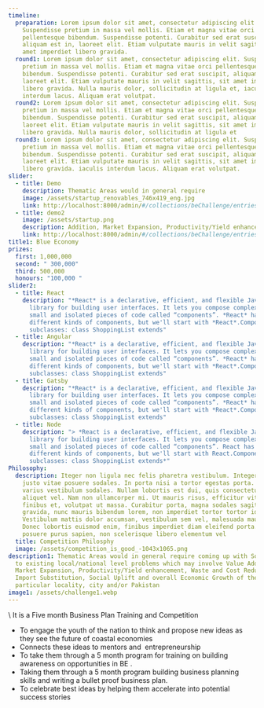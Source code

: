 ```yaml
---
timeline:
  preparation: Lorem ipsum dolor sit amet, consectetur adipiscing elit.
    Suspendisse pretium in massa vel mollis. Etiam et magna vitae orci
    pellentesque bibendum. Suspendisse potenti. Curabitur sed erat suscipit,
    aliquam est in, laoreet elit. Etiam vulputate mauris in velit sagittis, sit
    amet imperdiet libero gravida.
  round1: Lorem ipsum dolor sit amet, consectetur adipiscing elit. Suspendisse
    pretium in massa vel mollis. Etiam et magna vitae orci pellentesque
    bibendum. Suspendisse potenti. Curabitur sed erat suscipit, aliquam est in,
    laoreet elit. Etiam vulputate mauris in velit sagittis, sit amet imperdiet
    libero gravida. Nulla mauris dolor, sollicitudin at ligula et, iaculis
    interdum lacus. Aliquam erat volutpat.
  round2: Lorem ipsum dolor sit amet, consectetur adipiscing elit. Suspendisse
    pretium in massa vel mollis. Etiam et magna vitae orci pellentesque
    bibendum. Suspendisse potenti. Curabitur sed erat suscipit, aliquam est in,
    laoreet elit. Etiam vulputate mauris in velit sagittis, sit amet imperdiet
    libero gravida. Nulla mauris dolor, sollicitudin at ligula et
  round3: Lorem ipsum dolor sit amet, consectetur adipiscing elit. Suspendisse
    pretium in massa vel mollis. Etiam et magna vitae orci pellentesque
    bibendum. Suspendisse potenti. Curabitur sed erat suscipit, aliquam est in,
    laoreet elit. Etiam vulputate mauris in velit sagittis, sit amet imperdiet
    libero gravida. iaculis interdum lacus. Aliquam erat volutpat.
slider:
  - title: Demo
    description: Thematic Areas would in general require
    image: /assets/startup_renovables_746x419_eng.jpg
    link: http://localhost:8000/admin/#/collections/beChallenge/entries/beChallenges
  - title: demo2
    image: /assets/startup.png
    description: Addition, Market Expansion, Productivity/Yield enhancement,
    link: http://localhost:8000/admin/#/collections/beChallenge/entries/beChallenges
title1: Blue Economy
prizes:
  first: 1,000,000
  second: " 300,000"
  third: 500,000
  honours: "100,000 "
slider2:
  - title: React
    description: "*React* is a declarative, efficient, and flexible JavaScript
      library for building user interfaces. It lets you compose complex UIs from
      small and isolated pieces of code called “components”. *React* has a few
      different kinds of components, but we'll start with *React*.Component
      subclasses: class ShoppingList extends"
  - title: Angular
    description: "*React* is a declarative, efficient, and flexible JavaScript
      library for building user interfaces. It lets you compose complex UIs from
      small and isolated pieces of code called “components”. *React* has a few
      different kinds of components, but we'll start with *React*.Component
      subclasses: class ShoppingList extends"
  - title: Gatsby
    description: "*React* is a declarative, efficient, and flexible JavaScript
      library for building user interfaces. It lets you compose complex UIs from
      small and isolated pieces of code called “components”. *React* has a few
      different kinds of components, but we'll start with *React*.Component
      subclasses: class ShoppingList extends"
  - title: Node
    description: "> *React is a declarative, efficient, and flexible JavaScript
      library for building user interfaces. It lets you compose complex UIs from
      small and isolated pieces of code called “components”. React has a few
      different kinds of components, but we'll start with React.Component
      subclasses: class ShoppingList extends*"
Philosophy:
  description: Iteger non ligula nec felis pharetra vestibulum. Integer elementum
    justo vitae posuere sodales. In porta nisi a tortor egestas porta. Aenean
    varius vestibulum sodales. Nullam lobortis est dui, quis consectetur diam
    aliquet vel. Nam non ullamcorper mi. Ut mauris risus, efficitur vitae
    finibus et, volutpat ut massa. Curabitur porta, magna sodales sagittis
    gravida, nunc mauris bibendum lorem, non imperdiet tortor tortor id justo.
    Vestibulum mattis dolor accumsan, vestibulum sem vel, malesuada mauris.
    Donec lobortis euismod enim, finibus imperdiet diam eleifend porta. Sed
    posuere purus sapien, non scelerisque libero elementum vel
  title: Competition Philosphy
  image: /assets/competition_is_good_-1043x1065.png
description1: Thematic Areas would in general require coming up with Solutions
  to existing local/national level problems which may involve Value Addition,
  Market Expansion, Productivity/Yield enhancement, Waste and Cost Reduction,
  Import Substitution, Social Uplift and overall Economic Growth of their
  particular locality, city and/or Pakistan
image1: /assets/challenge1.webp
---
```

\    It is a Five month Business Plan Training and Competition

* To engage the youth of the nation to think and propose new ideas as they see the future of coastal economies
* Connects these ideas to mentors and  entrepreneurship
* To take them through a 5 month program for training on building awareness on opportunities in BE .
* Taking them through a 5 month program building business planning skills and writing a bullet proof business plan.
* To celebrate best ideas by helping them accelerate into potential success stories